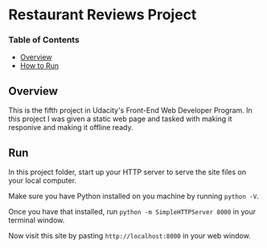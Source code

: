 # Restaurant Reviews Project

### Table of Contents

* [Overview](#Overview)
* [How to Run](#run)

## Overview

This is the fifth project in Udacity's Front-End Web Developer Program. In this project I was given a static web page and tasked with making it responive and making it offline ready. 

## Run

In this project folder, start up your HTTP server to serve the site files on your local computer. 

Make sure you have Python installed on you machine by running `python -V`. 

Once you have that installed, run `python -m SimpleHTTPServer 8000` in your terminal window. 

Now visit this site by pasting `http://localhost:8000` in your web window. 
